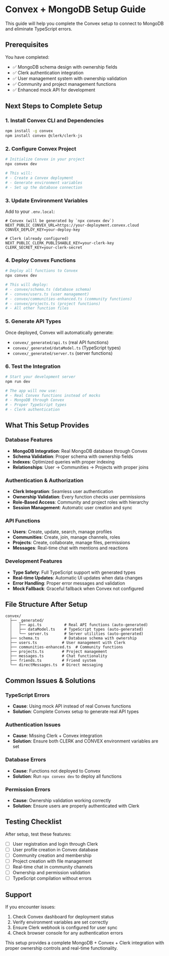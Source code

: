 # Convex + MongoDB Setup Guide

This guide will help you complete the Convex setup to connect to MongoDB and eliminate TypeScript errors.

## Prerequisites

You have completed:
- ✅ MongoDB schema design with ownership fields
- ✅ Clerk authentication integration  
- ✅ User management system with ownership validation
- ✅ Community and project management functions
- ✅ Enhanced mock API for development

## Next Steps to Complete Setup

### 1. Install Convex CLI and Dependencies

```bash
npm install -g convex
npm install convex @clerk/clerk-js
```

### 2. Configure Convex Project

```bash
# Initialize Convex in your project
npx convex dev

# This will:
# - Create a Convex deployment
# - Generate environment variables
# - Set up the database connection
```

### 3. Update Environment Variables

Add to your `.env.local`:
```
# Convex (will be generated by `npx convex dev`)
NEXT_PUBLIC_CONVEX_URL=https://your-deployment.convex.cloud
CONVEX_DEPLOY_KEY=your-deploy-key

# Clerk (already configured)
NEXT_PUBLIC_CLERK_PUBLISHABLE_KEY=your-clerk-key
CLERK_SECRET_KEY=your-clerk-secret
```

### 4. Deploy Convex Functions

```bash
# Deploy all functions to Convex
npx convex dev

# This will deploy:
# - convex/schema.ts (database schema)
# - convex/users.ts (user management)
# - convex/communities-enhanced.ts (community functions)
# - convex/projects.ts (project functions)
# - All other function files
```

### 5. Generate API Types

Once deployed, Convex will automatically generate:
- `convex/_generated/api.ts` (real API functions)
- `convex/_generated/dataModel.ts` (TypeScript types)
- `convex/_generated/server.ts` (server functions)

### 6. Test the Integration

```bash
# Start your development server
npm run dev

# The app will now use:
# - Real Convex functions instead of mocks
# - MongoDB through Convex
# - Proper TypeScript types
# - Clerk authentication
```

## What This Setup Provides

### Database Features
- **MongoDB Integration**: Real MongoDB database through Convex
- **Schema Validation**: Proper schema with ownership fields
- **Indexes**: Optimized queries with proper indexing
- **Relationships**: User → Communities → Projects with proper joins

### Authentication & Authorization
- **Clerk Integration**: Seamless user authentication
- **Ownership Validation**: Every function checks user permissions
- **Role-Based Access**: Community and project roles with hierarchy
- **Session Management**: Automatic user creation and sync

### API Functions
- **Users**: Create, update, search, manage profiles
- **Communities**: Create, join, manage channels, roles
- **Projects**: Create, collaborate, manage files, permissions
- **Messages**: Real-time chat with mentions and reactions

### Development Features
- **Type Safety**: Full TypeScript support with generated types
- **Real-time Updates**: Automatic UI updates when data changes
- **Error Handling**: Proper error messages and validation
- **Mock Fallback**: Graceful fallback when Convex not configured

## File Structure After Setup

```
convex/
  ├── _generated/
  │   ├── api.ts          # Real API functions (auto-generated)
  │   ├── dataModel.ts    # TypeScript types (auto-generated)  
  │   └── server.ts       # Server utilities (auto-generated)
  ├── schema.ts           # Database schema with ownership
  ├── users.ts           # User management with Clerk
  ├── communities-enhanced.ts  # Community functions
  ├── projects.ts        # Project management
  ├── messages.ts        # Chat functionality
  ├── friends.ts         # Friend system
  └── directMessages.ts  # Direct messaging
```

## Common Issues & Solutions

### TypeScript Errors
- **Cause**: Using mock API instead of real Convex functions
- **Solution**: Complete Convex setup to generate real API types

### Authentication Issues  
- **Cause**: Missing Clerk + Convex integration
- **Solution**: Ensure both CLERK and CONVEX environment variables are set

### Database Errors
- **Cause**: Functions not deployed to Convex
- **Solution**: Run `npx convex dev` to deploy all functions

### Permission Errors
- **Cause**: Ownership validation working correctly
- **Solution**: Ensure users are properly authenticated with Clerk

## Testing Checklist

After setup, test these features:
- [ ] User registration and login through Clerk
- [ ] User profile creation in Convex database
- [ ] Community creation and membership
- [ ] Project creation with file management
- [ ] Real-time chat in community channels
- [ ] Ownership and permission validation
- [ ] TypeScript compilation without errors

## Support

If you encounter issues:
1. Check Convex dashboard for deployment status
2. Verify environment variables are set correctly
3. Ensure Clerk webhook is configured for user sync
4. Check browser console for any authentication errors

This setup provides a complete MongoDB + Convex + Clerk integration with proper ownership controls and real-time functionality.